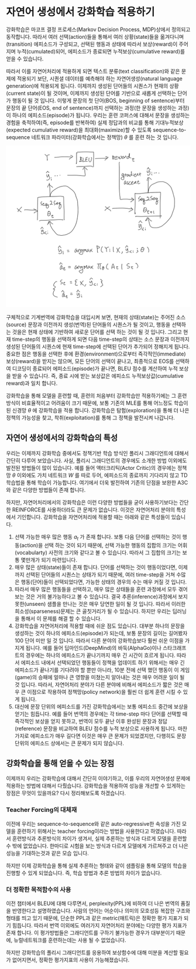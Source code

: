 # 자연어 생성에서 강화학습 적용하기

강화학습은 마코프 결정 프로세스(Markov Decision Process, MDP)상에서 정의되고 동작합니다. 따라서 여러 선택(action)들을 통해서 여러 상황(state)들을 옮겨다니며(transition) 에피소드가 구성되고, 선택된 행동과 상태에 따라서 보상(reward)이 주어지며 누적(cumulated)되어, 에피소드가 종료되면 누적보상(cumulative reward)를 얻을 수 있습니다.

따라서 이를 자연어처리에 적용하게 되면 텍스트 분류(text classification)와 같은 문제에 적용되기 보단, 시퀀셜 데이터를 예측해야 하는 자연어생성(natural language generation)에 적용되게 됩니다. 이제까지 생성된 단어들의 시퀀스가 현재의 상황(current state)이 될 것이며, 이제까지 생성된 단어를 기반으로 새롭게 선택하는 단어가 행동이 될 것 입니다. 이렇게 문장의 첫 단어(BOS, beginning of sentence)부터 문장의 끝 단어(EOS, end of sentence)까지 선택하는 과정(한 문장을 생성하는 과정)이 하나의 에피소드(episode)가 됩니다. 우리는 훈련 코퍼스에 대해서 문장을 생성하는 경험을 축적하여(즉, episode를 반복하여) 실제 정답과의 비교를 통해 기대누적보상(expected cumulative reward)을 최대화(maximize)할 수 있도록 sequence-to-sequence 네트워크 파라미터(강화학습에서는 정책망) $\theta$ 를 훈련 하는 것 입니다.

![강화학습을 기계번역에 적용한다면](../assets/12-04-01.png)

구체적으로 기계번역에 강화학습을 대입시켜 보면, 현재의 상태(state)는 주어진 소스(source) 문장과 이전까지 생성(번역)된 단어들의 시퀀스가 될 것이고, 행동을 선택하는 것을은 현재 상태에 기반하여 새로운 단어를 선택 하는 것이 될 것 입니다. 그리고 현재 time-step의 행동을 선택하게 되면 다음 time-step의 상태는 소스 문장과 이전까지 생성된 단어들의 시퀀스에 현재 time-step에 선택된 단어가 추가되어 정해지게 됩니다. 중요한 점은 행동을 선택한 후에 환경(environment)으로부터 즉각적인(immediate) 보상(reward)을 받지는 않으며, 모든 단어의 선택이 끝나고, 최종적으로 EOS를 선택하여 디코딩이 종료되어 에피소드(episode)가 끝나면, BLEU 점수를 계산하여 누적 보상을 받을 수 있습니다. 즉, 종료 시에 받는 보상값은 에피소드 누적보상값(cumulative reward)과 일치 합니다.

강화학습을 통해 모델을 훈련할 때, 훈련의 처음부터 강화학습만 적용하기에는 그 훈련방식이 비효율적이고 어려움이 크기 때문에, 보통 기존의 MLE를 통해 어느정도 학습이 된 신경망 $\theta$ 에 강화학습을 적용 합니다. <comment> 강화학습은 탐험(exploration)을 통해 더 나은 정책의 가능성을 찾고, 착취(exploitation)를 통해 그 정책을 발전시켜 나갑니다. </comment>

## 자연어 생성에서의 강화학습의 특성

우리는 이제까지 강화학습 중에서도 정책기반 학습 방식인 폴리시 그래디언트에 대해서 간단히 다루어 보았습니다. 사실, 폴리시 그래디언트의 경우에도 소개한 방법 이외에도 발전된 방법들이 많이 있습니다. 예를 들어 액터크리틱(Actor Critic)의 경우에는 정책망 $\theta$ 이외에도 가치 네트워크 $W$ 를 따로 두어, 에피소드의 종료까지 기다리지 않고 TD 학습법을 통해 학습이 가능합니다. 여기에서 더욱 발전하여 기존의 단점을 보완한 A3C와 같은 다양한 방법들이 존재 합니다.

하지만, 자연어처리에서의 강화학습은 이런 다양한 방법들을 굳이 사용하기보다는 간단한 REINFORCE를 사용하더라도 큰 문제가 없습니다. 이것은 자연어처리 분야의 특성에서 기인합니다. 강화학습을 자연어처리에 적용할 때는 아래와 같은 특성들이 있습니다.

1. 선택 가능한 매우 많은 행동 $a_t$ 가 존재 합니다. 보통 다음 단어를 선택하는 것이 행동(action)을 선택 하는 것이 되기 때문에, 선택 가능한 행동의 집합의 크기는 어휘(vocabularty) 사전의 크기와 같다고 볼 수 있습니다. 따라서 그 집합의 크기는 보통 몇만개가 되기 마련입니다.
1. 매우 많은 상태(state)들이 존재 합니다. 단어를 선택하는 것이 행동이었다면, 이제까지 선택된 단어들의 시퀀스는 상태가 되기 때문에, 여러 time-step을 거쳐 수많은 행동(단어)들이 선택되었다면, 가능한 상태의 경우의 수는 매우 커질 것 입니다.
1. 따라서 매우 많은 행동들을 선택하고, 매우 많은 상태들을 훈련 과정에서 모두 겪어보는 것은 거의 불가능하다고 볼 수 있습니다. 결국 추론(inference)과정에서 보지 못한(unseen) 샘플을 만나는 것은 매우 당연한 일이 될 것 입니다. 따라서 이러한 희소성(sparseness)문제는 큰 골칫거리가 될 수 있습니다. 하지만 우리는 딥러닝을 통해서 이 문제를 해결 할 수 있습니다.
1. 강화학습을 자연어처리에 적용할 때에 쉬운 점도 있습니다. 대부분 하나의 문장을 생성하는 것이 하나의 에피소드(episode)가 되는데, 보통 문장의 길이는 길어봤자 100 단어 미만 일 것 입니다. 따라서 다른 분야의 강화학습보다 훨씬 쉬운 이점을 가지게 됩니다. 예를 들어 딥마인드(DeepMind)의 바둑(AlphaGo)이나 스타크래프트의 경우에는 하나의 에피소드가 끝나기까지 매우 긴 시간이 흐르게 됩니다. 따라서 에피소드 내에서 선택되었던 행동들이 정책을 업데이트 하기 위해서는 매우 긴 에피소드가 끝나기를 기다려야 할 뿐만 아니라, 10분 전에 선택 했던 행동이 이 게임(game)의 승패에 얼마나 큰 영향을 미쳤는지 알아내는 것은 매우 어려운 일이 될 것 입니다. 따라서, 자연어처리 분야가 다른 분야에 비해서 에피소드가 짧은 것은 매우 큰 이점으로 작용하여 정책망(policy network)을 훨씬 더 쉽게 훈련 시킬 수 있게 됩니다.
1. 대신에 문장 단위의 에피소드를 가진 강화학습에서는 보통 에피소드 중간에 보상을 얻기는 힘듭니다. 예를 들어 번역의 경우에는 각 time-step 마다 단어를 선택할 때 즉각적인 보상을 얻지 못하고, 번역이 모두 끝난 이후 완성된 문장과 정답(reference) 문장을 비교하여 BLEU 점수를 누적 보상으로 사용하게 됩니다. 마찬가지로 에피소드가 매우 길다면 이것은 매우 큰 문제가 되었겠지만, 다행히도 문장 단위의 에피소드 상에서는 큰 문제가 되지 않습니다.

## 강화학습을 통해 얻을 수 있는 장점

이제까지 우리는 강화학습에 대해서 간단히 이야기하고, 이를 우리의 자연어생성 문제에 적용하는 방법에 대해서 다뤘습니다. 강화학습을 적용하여 성능을 개선할 수 있게하는 장점은 무엇이 있을까요? 다시 정리해보도록 하겠습니다.

### Teacher Forcing의 대체재

이전에 우리는 sequence-to-sequence와 같은 auto-regressive한 속성을 가진 모델을 훈련하기 위해서는 teacher forcing이라는 방법을 사용한다고 하였습니다. 따라서 훈련방식과 추론방식의 차이가 생겨서, 실제 추론하는 방식과 다르게 모델을 훈련할 수 밖에 없었습니다. 한마디로 시험을 보는 방식과 다르게 모델에게 가르쳐주고 더 나은 성능을 기대하는것과 같은 모습 입니다.

하지만 이제 강화학습을 통해 실제 추론하는 형태와 같이 샘플링을 통해 모델의 학습을 진행할 수 있게 되었습니다. 즉, 학습 방법과 추론 방법의 차이가 없습니다.

### 더 정확한 목적함수의 사용

이전 챕터에서 BLEU에 대해 다루면서, perplexity(PPL)에 비하여 더 나은 번역의 품질을 반영한다고 설명하였습니다. 사람의 언어는 어순이나 의미의 모호성등 복잡한 구조와 형태를 띄고 있기 때문에, 단순한 PPL과 같은 metric(매트릭)은 정확한 평가 지표가 되기 힘듭니다. 따라서 번역 이외에도 여러가지 자연어처리 분야에는 다양한 평가 지표가 존재 합니다. 이 평가방법들은 그래디언트를 구하기 불가능한 경우가 대부분이기 때문에, 뉴럴네트워크를 훈련하는데는 사용 될 수 없었습니다.

하지만 강화학습의 폴리시 그래디언트를 응용하여 보상함수에 대해 미분을 계산할 필요가 없어지면서, 정확한 평가지표의 사용이 가능해졌습니다.
